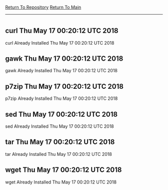 [Return To Repository](https://github.com/deathbybandaid/piholeparser/)
[Return To Main](https://github.com/deathbybandaid/piholeparser/blob/master/RecentRunLogs/Mainlog.md)
____________________________________
# 
## curl Thu May 17 00:20:12 UTC 2018
curl Already Installed Thu May 17 00:20:12 UTC 2018
## gawk Thu May 17 00:20:12 UTC 2018
gawk Already Installed Thu May 17 00:20:12 UTC 2018
## p7zip Thu May 17 00:20:12 UTC 2018
p7zip Already Installed Thu May 17 00:20:12 UTC 2018
## sed Thu May 17 00:20:12 UTC 2018
sed Already Installed Thu May 17 00:20:12 UTC 2018
## tar Thu May 17 00:20:12 UTC 2018
tar Already Installed Thu May 17 00:20:12 UTC 2018
## wget Thu May 17 00:20:12 UTC 2018
wget Already Installed Thu May 17 00:20:12 UTC 2018
